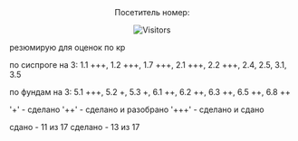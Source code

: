 <div align="center">
Посетитель номер:

![Visitors](https://count.getloli.com/@empty-labs-2courseFiit?name=empty-labs-2courseFiit&theme=booru-qualityhentais&padding=7&offset=0&align=top&scale=1&pixelated=1&darkmode=auto)

</div>

резюмирую
для оценок по кр

по сиспроге на 3:
1.1 +++,
1.2 +++,
1.7 +++,
2.1 +++,
2.2 +++,
2.4,
2.5,
3.1,
3.5

по фундам на 3:
5.1 +++,
5.2 +,
5.3 +,
6.1 ++,
6.2 ++,
6.3 ++,
6.5 ++,
6.8 ++

'+' - сделано
'++' - сделано и разобрано
'+++' - сделано и сдано

сдано - 11 из 17
сделано - 13 из 17